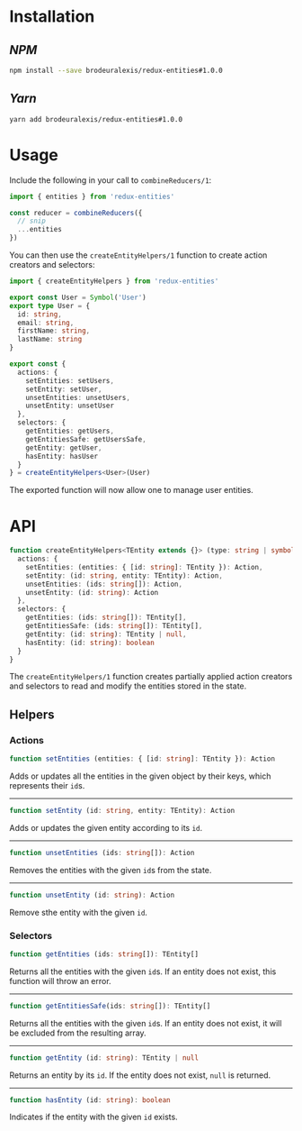 # Installation

## _NPM_

```sh
npm install --save brodeuralexis/redux-entities#1.0.0
```

## _Yarn_
```
yarn add brodeuralexis/redux-entities#1.0.0
```

# Usage

Include the following in your call to `combineReducers/1`:

```js
import { entities } from 'redux-entities'

const reducer = combineReducers({
  // snip
  ...entities
})
```

You can then use the `createEntityHelpers/1` function to create action creators
and selectors:

```ts
import { createEntityHelpers } from 'redux-entities'

export const User = Symbol('User')
export type User = {
  id: string,
  email: string,
  firstName: string,
  lastName: string
}

export const {
  actions: {
    setEntities: setUsers,
    setEntity: setUser,
    unsetEntities: unsetUsers,
    unsetEntity: unsetUser
  },
  selectors: {
    getEntities: getUsers,
    getEntitiesSafe: getUsersSafe,
    getEntity: getUser,
    hasEntity: hasUser
  }
} = createEntityHelpers<User>(User)
```

The exported function will now allow one to manage user entities.

# API

```ts
function createEntityHelpers<TEntity extends {}> (type: string | symbol): {
  actions: {
    setEntities: (entities: { [id: string]: TEntity }): Action,
    setEntity: (id: string, entity: TEntity): Action,
    unsetEntities: (ids: string[]): Action,
    unsetEntity: (id: string): Action
  },
  selectors: {
    getEntities: (ids: string[]): TEntity[],
    getEntitiesSafe: (ids: string[]): TEntity[],
    getEntity: (id: string): TEntity | null,
    hasEntity: (id: string): boolean
  }
}
```

The `createEntityHelpers/1` function creates partially applied action creators and selectors to read and modify the entities stored in the state.

## Helpers

### Actions

```ts
function setEntities (entities: { [id: string]: TEntity }): Action
```

Adds or updates all the entities in the given object by their keys, which represents their `id`s.

---

```ts
function setEntity (id: string, entity: TEntity): Action
```

Adds or updates the given entity according to its `id`.

---

```ts
function unsetEntities (ids: string[]): Action
```

Removes the entities with the given `id`s from the state.

---

```ts
function unsetEntity (id: string): Action
```

Remove sthe entity with the given `id`.

### Selectors

```ts
function getEntities (ids: string[]): TEntity[]
```

Returns all the entities with the given `id`s.  If an entity does not exist, this function will throw an error.

---

```ts
function getEntitiesSafe(ids: string[]): TEntity[]
```

Returns all the entities with the given `id`s.  If an entity does not exist, it will be excluded from the resulting array.

---

```ts
function getEntity (id: string): TEntity | null
```

Returns an entity by its `id`.  If the entity does not exist, `null` is returned.

---

```ts
function hasEntity (id: string): boolean
```

Indicates if the entity with the given `id` exists.
